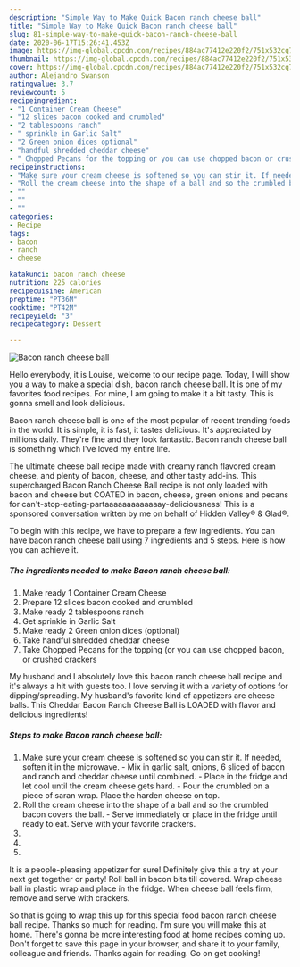 ```yaml
---
description: "Simple Way to Make Quick Bacon ranch cheese ball"
title: "Simple Way to Make Quick Bacon ranch cheese ball"
slug: 81-simple-way-to-make-quick-bacon-ranch-cheese-ball
date: 2020-06-17T15:26:41.453Z
image: https://img-global.cpcdn.com/recipes/884ac77412e220f2/751x532cq70/bacon-ranch-cheese-ball-recipe-main-photo.jpg
thumbnail: https://img-global.cpcdn.com/recipes/884ac77412e220f2/751x532cq70/bacon-ranch-cheese-ball-recipe-main-photo.jpg
cover: https://img-global.cpcdn.com/recipes/884ac77412e220f2/751x532cq70/bacon-ranch-cheese-ball-recipe-main-photo.jpg
author: Alejandro Swanson
ratingvalue: 3.7
reviewcount: 5
recipeingredient:
- "1 Container Cream Cheese"
- "12 slices bacon cooked and crumbled"
- "2 tablespoons ranch"
- " sprinkle in Garlic Salt"
- "2 Green onion dices optional"
- "handful shredded cheddar cheese"
- " Chopped Pecans for the topping or you can use chopped bacon or crushed crackers"
recipeinstructions:
- "Make sure your cream cheese is softened so you can stir it. If needed, soften it in the microwave. Mix in garlic salt, onions, 6 sliced of bacon and ranch and cheddar cheese until combined. Place in the fridge and let cool until the cream cheese gets hard. Pour the crumbled on a piece of saran wrap. Place the harden cheese on top."
- "Roll the cream cheese into the shape of a ball and so the crumbled bacon covers the ball. Serve immediately or place in the fridge until ready to eat. Serve with your favorite crackers."
- ""
- ""
- ""
categories:
- Recipe
tags:
- bacon
- ranch
- cheese

katakunci: bacon ranch cheese 
nutrition: 225 calories
recipecuisine: American
preptime: "PT36M"
cooktime: "PT42M"
recipeyield: "3"
recipecategory: Dessert

---
```



![Bacon ranch cheese ball](https://img-global.cpcdn.com/recipes/884ac77412e220f2/751x532cq70/bacon-ranch-cheese-ball-recipe-main-photo.jpg)

Hello everybody, it is Louise, welcome to our recipe page. Today, I will show you a way to make a special dish, bacon ranch cheese ball. It is one of my favorites food recipes. For mine, I am going to make it a bit tasty. This is gonna smell and look delicious.

Bacon ranch cheese ball is one of the most popular of recent trending foods in the world. It is simple, it is fast, it tastes delicious. It's appreciated by millions daily. They're fine and they look fantastic. Bacon ranch cheese ball is something which I've loved my entire life.

The ultimate cheese ball recipe made with creamy ranch flavored cream cheese, and plenty of bacon, cheese, and other tasty add-ins. This supercharged Bacon Ranch Cheese Ball recipe is not only loaded with bacon and cheese but COATED in bacon, cheese, green onions and pecans for can&#39;t-stop-eating-partaaaaaaaaaaaaay-deliciousness! This is a sponsored conversation written by me on behalf of Hidden Valley® &amp; Glad®.


To begin with this recipe, we have to prepare a few ingredients. You can have bacon ranch cheese ball using 7 ingredients and 5 steps. Here is how you can achieve it.

<!--inarticleads1-->

##### The ingredients needed to make Bacon ranch cheese ball:

1. Make ready 1 Container Cream Cheese
1. Prepare 12 slices bacon cooked and crumbled
1. Make ready 2 tablespoons ranch
1. Get  sprinkle in Garlic Salt
1. Make ready 2 Green onion dices (optional)
1. Take handful shredded cheddar cheese
1. Take  Chopped Pecans for the topping (or you can use chopped bacon, or crushed crackers


My husband and I absolutely love this bacon ranch cheese ball recipe and it&#39;s always a hit with guests too. I love serving it with a variety of options for dipping/spreading. My husband&#39;s favorite kind of appetizers are cheese balls. This Cheddar Bacon Ranch Cheese Ball is LOADED with flavor and delicious ingredients! 

<!--inarticleads2-->

##### Steps to make Bacon ranch cheese ball:

1. Make sure your cream cheese is softened so you can stir it. If needed, soften it in the microwave. - Mix in garlic salt, onions, 6 sliced of bacon and ranch and cheddar cheese until combined. - Place in the fridge and let cool until the cream cheese gets hard. - Pour the crumbled on a piece of saran wrap. Place the harden cheese on top.
1. Roll the cream cheese into the shape of a ball and so the crumbled bacon covers the ball. - Serve immediately or place in the fridge until ready to eat. Serve with your favorite crackers.
1. 
1. 
1. 


It is a people-pleasing appetizer for sure! Definitely give this a try at your next get together or party! Roll ball in bacon bits till covered. Wrap cheese ball in plastic wrap and place in the fridge. When cheese ball feels firm, remove and serve with crackers. 

So that is going to wrap this up for this special food bacon ranch cheese ball recipe. Thanks so much for reading. I'm sure you will make this at home. There's gonna be more interesting food at home recipes coming up. Don't forget to save this page in your browser, and share it to your family, colleague and friends. Thanks again for reading. Go on get cooking!
